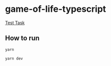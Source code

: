 # game-of-life-typescript

[Test Task](https://en.wikipedia.org/wiki/Conway%27s_Game_of_Life)

## How to run

```bash
yarn

yarn dev
```
